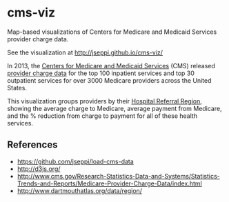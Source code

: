 cms-viz
=======

Map-based visualizations of Centers for Medicare and Medicaid Services provider charge data.

See the visualization at http://jseppi.github.io/cms-viz/

In 2013, the [Centers for Medicare and Medicaid Services](http://www.cms.gov/) (CMS) released [provider charge data](http://www.cms.gov/Research-Statistics-Data-and-Systems/Statistics-Trends-and-Reports/Medicare-Provider-Charge-Data/index.html) for the top 100 inpatient services and top 30 outpatient services for over 3000 Medicare providers across the United States.

This visualization groups providers by their [Hospital Referral Region](http://www.dartmouthatlas.org/data/region/), showing the average charge to Medicare, average payment from Medicare, and the % reduction from charge to payment for all of these health services.

References
----------

- https://github.com/jseppi/load-cms-data
- http://d3js.org/
- http://www.cms.gov/Research-Statistics-Data-and-Systems/Statistics-Trends-and-Reports/Medicare-Provider-Charge-Data/index.html
- http://www.dartmouthatlas.org/data/region/
